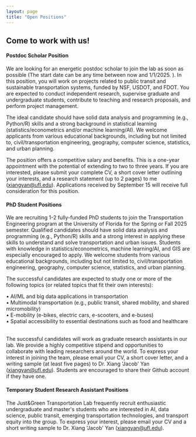 ```yaml
---
layout: page
title: "Open Positions"
---
```


## Come to work with us!

#### Postdoc Scholar Position
We are looking for an energetic postdoc scholar to join the lab as soon as possible (The start date can be any time between now and 1/1/2025. ). In this position, you will work on projects related to public transit and sustainable transportation systems, funded by NSF, USDOT, and FDOT. You are expected to conduct independent research, supervise graduate and undergraduate students, contribute to teaching and research proposals, and perform project management. 

The ideal candidate should have solid data analysis and programming (e.g., Python/R) skills and a strong background in statistical learning (statistics/econometrics and/or machine learning/AI). We welcome applicants from various educational backgrounds, including but not limited to, civil/transportation engineering, geography, computer science, statistics, and urban planning.

The position offers a competitive salary and benefits. This is a one-year appointment with the potential of extending to two to three years. If you are interested, please submit your complete CV, a short cover letter outlining your interests, and a research statement (up to 2 pages) to me (xiangyan@ufl.edu). Applications received by September 15 will receive full consideration for this position.

#### PhD Student Positions

We are recruiting 1-2 fully-funded PhD students to join the Transportation Engineering program at the University of Florida for the Spring or Fall 2025 semester. Qualified candidates should have solid data analysis and programming (e.g., Python/R) skills and a strong interest in applying these skills to understand and solve transportation and urban issues. Students with knowledge in statistics/econometrics, machine learning/AI, and GIS are especially encouraged to apply. We welcome students from various educational backgrounds, including but not limited to, civil/transportation engineering, geography, computer science, statistics, and urban planning.
&nbsp;

The successful candidates are expected to study one or more of the following topics (or related topics that fit their own interests):

•	AI/ML and big data applications in transportation<br/>
•	Multimodal transportation (e.g., public transit, shared mobility, and shared micromobility)<br/>
• E-mobility (e-bikes, electric cars, e-scooters, and e-buses) <br/>
•	Spatial accessibility to essential destinations such as food and healthcare
&nbsp;

The successful candidates will work as graduate research assistants in our lab. We provide a highly competitive stipend and opportunities to collaborate with leading researchers around the world. To express your interest in joining the team, please email your CV, a short cover letter, and a writing sample (at least five pages) to Dr. Xiang 'Jacob' Yan (xiangyan@ufl.edu). Students are encouraged to share their Github account if they have one. 
&nbsp;



#### Temporary Student Research Assistant Positions

The Just&Green Transportation Lab frequently recruit enthusiastic undergraduate and master's students who are interested in AI, data science, public transit, emerging transportation technologies, and transport equity into the group. To express your interest, please email your CV and a short writing sample to Dr. Xiang 'Jacob' Yan (xiangyan@ufl.edu).
